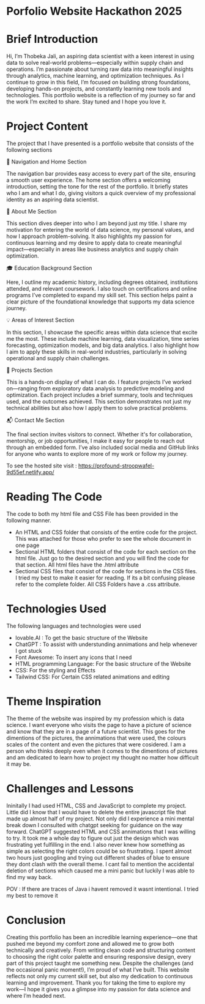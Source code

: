 # Porfolio Website Hackathon 2025 


# Brief Introduction

Hi, I’m Thobeka Jali, an aspiring data scientist with a keen interest in using data to solve real-world problems—especially within supply chain and operations. I’m passionate about turning raw data into meaningful insights through analytics, machine learning, and optimization techniques. As I continue to grow in this field, I’m focused on building strong foundations, developing hands-on projects, and constantly learning new tools and technologies. This portfolio website is a reflection of my journey so far and the work I’m excited to share. Stay tuned and I hope you love it.


# Project Content

The project that I have presented is a portfolio website that consists of the following sections 

🧭 Navigation and Home Section

The navigation bar provides easy access to every part of the site, ensuring a smooth user experience. The home section offers a welcoming introduction, setting the tone for the rest of the portfolio. It briefly states who I am and what I do, giving visitors a quick overview of my professional identity as an aspiring data scientist.

👤 About Me Section

This section dives deeper into who I am beyond just my title. I share my motivation for entering the world of data science, my personal values, and how I approach problem-solving. It also highlights my passion for continuous learning and my desire to apply data to create meaningful impact—especially in areas like business analytics and supply chain optimization.

🎓 Education Background Section

Here, I outline my academic history, including degrees obtained, institutions attended, and relevant coursework. I also touch on certifications and online programs I’ve completed to expand my skill set. This section helps paint a clear picture of the foundational knowledge that supports my data science journey.

💡 Areas of Interest Section

In this section, I showcase the specific areas within data science that excite me the most. These include machine learning, data visualization, time series forecasting, optimization models, and big data analytics. I also highlight how I aim to apply these skills in real-world industries, particularly in solving operational and supply chain challenges.

🧪 Projects Section

This is a hands-on display of what I can do. I feature projects I’ve worked on—ranging from exploratory data analysis to predictive modeling and optimization. Each project includes a brief summary, tools and techniques used, and the outcomes achieved. This section demonstrates not just my technical abilities but also how I apply them to solve practical problems.

📬 Contact Me Section

The final section invites visitors to connect. Whether it's for collaboration, mentorship, or job opportunities, I make it easy for people to reach out through an embedded form. I’ve also included social media and GitHub links for anyone who wants to explore more of my work or follow my journey.


To see the hosted site visit : https://profound-stroopwafel-9d55ef.netlify.app/

# Reading The Code 

The code to both my html file and CSS File has been provided in the following manner. 

- An HTML and CSS folder that consists of the entire code for the project. This was attached for those who prefer to see the whole document in one page
- Sectional HTML folders that consist of the code for each section on the html file. Just go to the desired section and you will find the code for that section. All html files have the .html attribute
- Sectional CSS files that consist of the code for sections in the CSS files. I tried my best to make it easier for reading. If its a bit confusing please refer to the complete folder. All CSS Folders have a .css attribute.

# Technologies Used

The following languages and technologies were used 

- lovable.AI : To get the basic structure of the Website
- ChatGPT : To assist with understunding annimations and help whenever I got stuck
- Font Awesome: To insert any icons that I need
- HTML programming Language: For the basic structure of the Website 
- CSS: For the styling and Effects
- Tailwind CSS: For Certain CSS related animations and editing 


# Theme Inspiration 

The theme of the website was inspired by my profession which is data science. I want everyone who visits the page to have a picture of science and know that they are in a page of a future scientist. This goes for the dimentions of the pictures, the annimations that were used, the colours scales of the content and even the pictures that were cosidered. I am a person who thinks deeply even when it comes to the dimentions of pictures and am dedicated to learn how to project my thought no matter how difficult it may be. 

  
# Challenges and Lessons 

Ininitally I had used HTML, CSS and JavaScript to complete my project. Little did I know that I would have to delete the entire javascript file that made up almost half of my project. Not only did I experience a mini mental break down I consulted with chatgpt seeking for guidance on the way forward. ChatGPT suggested HTML and CSS annimations that I was willing to try. It took me a whole day to figure out just the design which was frustrating yet fulfilling in the end. I also never knew how something as simple as selecting the right colors could be so frustrating. I spent almost two hours just googling and trying out different shades of blue to ensure they dont clash with the overall theme. I cant fail to mention the accidental deletion of sections which caused me a mini panic but luckily I was able to find my way back. 

POV : If there are traces of Java i havent removed it wasnt intentional. I tried my best to remove it

# Conclusion 

Creating this portfolio has been an incredible learning experience—one that pushed me beyond my comfort zone and allowed me to grow both technically and creatively. From writing clean code and structuring content to choosing the right color palette and ensuring responsive design, every part of this project taught me something new. Despite the challenges (and the occasional panic moment!), I’m proud of what I’ve built. This website reflects not only my current skill set, but also my dedication to continuous learning and improvement. Thank you for taking the time to explore my work—I hope it gives you a glimpse into my passion for data science and where I’m headed next.
